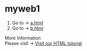 <h1>myweb1</h1>
<ol>
  <li>
    Go to -> <a href="a.html">a.html</a>
  </li>
  <li>
    Go to -> <a href="b.html">b.html</a>
  </li>
</ol>
<p>
More Information<br>
Please visit -> <a href="https://www.w3schools.com/html/">Visit our HTML tutorial</a>
</p>
